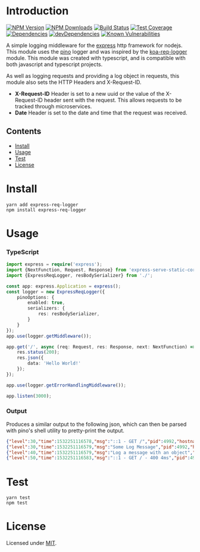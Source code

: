 # Introduction
[![NPM Version][npm-badge]][npm-url]
[![NPM Downloads][npmd-badge]][npm-url]
[![Build Status][travis-badge]][travis-url]
[![Test Coverage][codecov-badge]][codecov-url]
[![Dependencies][dependencies-badge]][dependencies-url]
[![devDependencies][devDependencies-badge]][devDependencies-url]
[![Known Vulnerabilities][snyk-badge]][snyk-url]

A simple logging middleware for the [express] http framework for nodejs. This module uses the [pino] logger and was inspired by the [koa-req-logger] module. This module was created with typescript, and is compatible with both javascript and typescript projects.

As well as logging requests and providing a log object in requests, this module also sets the HTTP Headers and X-Request-ID.
- **X-Request-ID** Header is set to a new uuid or the value of the X-Request-ID header sent with the request. This allows requests to be tracked through microservices.
- **Date** Header is set to the date and time that the request was received.

## Contents
- [Install](#Install)
- [Usage](#Usage)
- [Test](#Test)
- [License](#License)

# Install
```
yarn add express-req-logger
npm install express-req-logger
```

# Usage

### TypeScript
```ts
import express = require('express');
import {NextFunction, Request, Response} from 'express-serve-static-core';
import {ExpressReqLogger, resBodySerializer} from './';

const app: express.Application = express();
const logger = new ExpressReqLogger({
    pinoOptions: {
        enabled: true,
        serializers: {
            res: resBodySerializer,
        }
    }
});
app.use(logger.getMiddleware());

app.get('/', async (req: Request, res: Response, next: NextFunction) => {
    res.status(200);
    res.json({
        data: 'Hello World!'
    });
});

app.use(logger.getErrorHandlingMiddleware());

app.listen(3000);
```


### Output
Produces a similar output to the following json, which can then be parsed with pino's shell utility to pretty-print the output.

```json
{"level":30,"time":1532251116578,"msg":"::1 - GET /","pid":4992,"hostname":"server.local","id":"ff0bae4b-b067-4cd6-8b99-5d221e74c515","req":{"method":"GET","url":"/","headers":{"host":"localhost:3000","connection":"keep-alive","upgrade-insecure-requests":"1","user-agent":"Mozilla/5.0 (X11; Linux x86_64) AppleWebKit/537.36 (KHTML, like Gecko) Chrome/67.0.3396.99 Safari/537.36","accept":"text/html,application/xhtml+xml,application/xml;q=0.9,image/webp,image/apng,*/*;q=0.8","accept-encoding":"gzip, deflate, br","accept-language":"en-GB,en-US;q=0.9,en;q=0.8"}},"startDate":"Sun, 22 Jul 2018 09:18:36 GMT","v":1}
{"level":30,"time":1532251116579,"msg":"Some Log Message","pid":4992,"hostname":"server.local","id":"ff0bae4b-b067-4cd6-8b99-5d221e74c515","v":1}
{"level":40,"time":1532251116579,"msg":"Log a message with an object","pid":4992,"hostname":"server.local","id":"ff0bae4b-b067-4cd6-8b99-5d221e74c515","obj":"object","v":1}
{"level":50,"time":1532251116583,"msg":"::1 - GET / - 400 4ms","pid":4992,"hostname":"server.local","id":"ff0bae4b-b067-4cd6-8b99-5d221e74c515","res":{"status":400,"headers":{"x-request-id":"ff0bae4b-b067-4cd6-8b99-5d221e74c515","date":"Sun, 22 Jul 2018 09:18:36 GMT","x-response-time":"4ms","content-type":"application/json; charset=utf-8"}},"err":{"type":"ClientError","message":"Bad Request","stack":"BadRequestError: Bad Request\n    at Object.throw (/home/drbarnabus/Development/test-service/node_modules/koa/lib/context.js:96:11)...","status":400,"statusCode":400,"expose":true},"responseTime":4,"startDate":"Sun, 22 Jul 2018 09:18:36 GMT","v":1}
```

# Test
```
yarn test
npm test
```

# License
Licensed under [MIT](./LICENSE).

<!-- Links --->
[express]: https://github.com/expressjs/express
[pino]: https://github.com/pinojs/pino
[koa-req-logger]: https://github.com/DrBarnabus/koa-req-logger

<!-- Badges --->
[npm-badge]: https://img.shields.io/npm/v/express-req-logger.svg?style=flat-square
[npm-url]: https://www.npmjs.com/package/express-req-logger
[npmd-badge]: https://img.shields.io/npm/dw/express-req-logger.svg?style=flat-square
[travis-badge]: https://img.shields.io/travis/DrBarnabus/express-req-logger/master.svg?style=flat-square
[travis-url]: https://travis-ci.org/DrBarnabus/express-req-logger
[dependencies-badge]: https://david-dm.org/drbarnabus/express-req-logger.svg?style=flat-square
[codecov-badge]: https://img.shields.io/codecov/c/github/DrBarnabus/express-req-logger/master.svg?style=flat-square
[codecov-url]: https://codecov.io/gh/DrBarnabus/express-req-logger
[dependencies-url]: https://david-dm.org/drbarnabus/express-req-logger
[devDependencies-badge]: https://david-dm.org/drbarnabus/express-req-logger/dev-status.svg?style=flat-square
[devDependencies-url]: https://david-dm.org/drbarnabus/express-req-logger?type=dev
[snyk-badge]: https://snyk.io/test/github/DrBarnabus/express-req-logger/badge.svg?targetFile=package.json&style=flat-square
[snyk-url]: https://snyk.io/test/github/DrBarnabus/express-req-logger?targetFile=package.json
